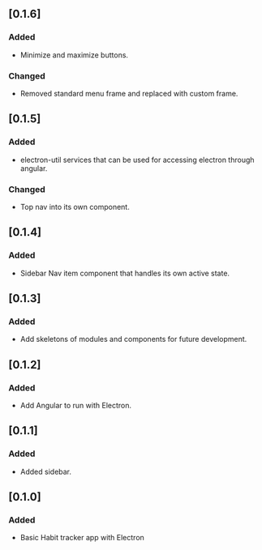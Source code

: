 ## [0.1.6]
### Added
- Minimize and maximize buttons.

### Changed
- Removed standard menu frame and replaced with custom frame.

## [0.1.5]
### Added
- electron-util services that can be used for accessing electron through angular.

### Changed
- Top nav into its own component.

## [0.1.4]
### Added
- Sidebar Nav item component that handles its own active state.

## [0.1.3]
### Added
- Add skeletons of modules and components for future development.

## [0.1.2]

### Added
- Add Angular to run with Electron.

## [0.1.1]

### Added
- Added sidebar.

## [0.1.0]

### Added
- Basic Habit tracker app with Electron